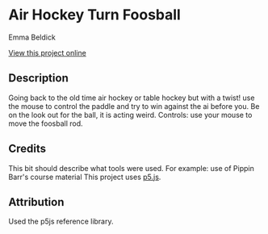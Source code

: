 # Air Hockey Turn Foosball 

Emma Beldick

[View this project online](https://emma-b211/cart253/air_hockey_2nd_variationjam/index.html)

## Description

Going back to the old time air hockey or table hockey but with a twist! use the mouse to control the paddle and try to win against the ai before you. Be on the look out for the ball, it is acting weird.
Controls: use your mouse to  move the foosball rod.

## Credits

This bit should describe what tools were used. For example:
use of Pippin Barr's course material
This project uses [p5.js](https://p5js.org).

## Attribution

Used the p5js reference library.